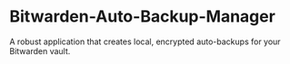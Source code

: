 # Bitwarden-Auto-Backup-Manager
A robust application that creates local, encrypted auto-backups for your Bitwarden vault.
